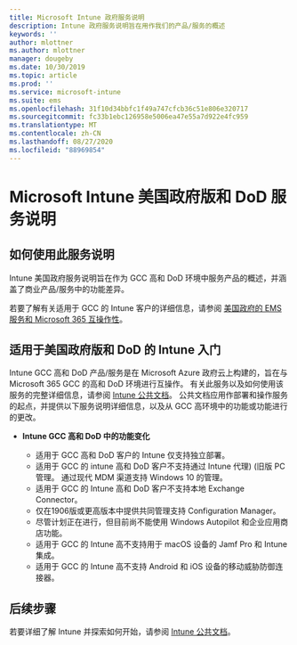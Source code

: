 ```yaml
---
title: Microsoft Intune 政府服务说明
description: Intune 政府服务说明旨在用作我们的产品/服务的概述
keywords: ''
author: mlottner
ms.author: mlottner
manager: dougeby
ms.date: 10/30/2019
ms.topic: article
ms.prod: ''
ms.service: microsoft-intune
ms.suite: ems
ms.openlocfilehash: 31f10d34bbfc1f49a747cfcb36c51e806e320717
ms.sourcegitcommit: fc33b1ebc126958e5006ea47e55a7d922e4fc959
ms.translationtype: MT
ms.contentlocale: zh-CN
ms.lasthandoff: 08/27/2020
ms.locfileid: "88969854"
---
```

# <a name="microsoft-intune-for-us-government-gcc-high-and-dod-service-description"></a>Microsoft Intune 美国政府版和 DoD 服务说明

## <a name="how-to-use-this-service-description"></a>如何使用此服务说明
Intune 美国政府服务说明旨在作为 GCC 高和 DoD 环境中服务产品的概述，并涵盖了商业产品/服务中的功能差异。

若要了解有关适用于 GCC 的 Intune 客户的详细信息，请参阅 [美国政府的 EMS 服务和 Microsoft 365 互操作性](ems-govt-service-description.md#ems-offers-for-us-government-and-microsoft-365-interoperability)。

## <a name="get-started-with-intune-for-us-government-gcc-high-and-dod"></a>适用于美国政府版和 DoD 的 Intune 入门

Intune GCC 高和 DoD 产品/服务是在 Microsoft Azure 政府云上构建的，旨在与 Microsoft 365 GCC 的高和 DoD 环境进行互操作。 有关此服务以及如何使用该服务的完整详细信息，请参阅 [Intune 公共文档](https://docs.microsoft.com/intune/)。 公共文档应用作部署和操作服务的起点，并提供以下服务说明详细信息，以及从 GCC 高环境中的功能或功能进行的更改。 

- **Intune GCC 高和 DoD 中的功能变化**

  - 适用于 GCC 高和 DoD 客户的 Intune 仅支持独立部署。
  - 适用于 GCC 的 intune 高和 DoD 客户不支持通过 Intune 代理)  (旧版 PC 管理。 通过现代 MDM 渠道支持 Windows 10 的管理。 
  - 适用于 GCC 的 Intune 高和 DoD 客户不支持本地 Exchange Connector。 
  - 仅在1906版或更高版本中提供共同管理支持 Configuration Manager。 
  - 尽管计划正在进行，但目前尚不能使用 Windows Autopilot 和企业应用商店功能。 
  - 适用于 GCC 的 Intune 高不支持用于 macOS 设备的 Jamf Pro 和 Intune 集成。
  - 适用于 GCC 的 Intune 高不支持 Android 和 iOS 设备的移动威胁防御连接器。 

## <a name="next-steps"></a>后续步骤
若要详细了解 Intune 并探索如何开始，请参阅 [Intune 公共文档](https://docs.microsoft.com/intune/index)。

